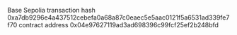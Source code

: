 Base Sepolia
transaction hash	0xa7db9296e4a437512cebefa0a68a87c0eaec5e5aac0121f5a6531ad339fe7f70
contract address	0x04e97627119ad3ad698396c99fcf25ef2b248bfd